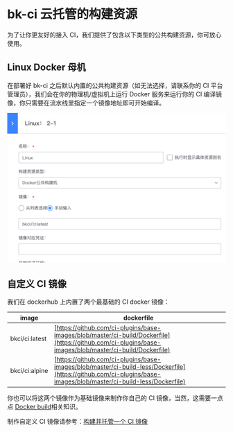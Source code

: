 # bk-ci 云托管的构建资源

为了让你更友好的接入 CI，我们提供了包含以下类型的公共构建资源，你可放心使用。

## Linux Docker 母机

在部署好 bk-ci 之后默认内置的公共构建资源（如无法选择，请联系你的 CI 平台管理员），我们会在你的物理机/虚拟机上运行 Docker 服务来运行你的 CI 编译镜像，你只需要在流水线里指定一个镜像地址即可开始编译。

![Resource](../../assets/resource_1.png)

## 自定义 CI 镜像

我们在 dockerhub 上内置了两个最基础的 CI docker 镜像：

image | dockerfile
--- | ---
bkci/ci:latest | [https://github.com/ci-plugins/base-images/blob/master/ci-build/Dockerfile](https://github.com/ci-plugins/base-images/blob/master/ci-build/Dockerfile)
bkci/ci:alpine | [https://github.com/ci-plugins/base-images/blob/master/ci-build-less/Dockerfile](https://github.com/ci-plugins/base-images/blob/master/ci-build-less/Dockerfile)

你也可以将这两个镜像作为基础镜像来制作你自己的 CI 镜像，当然，这需要一点点 [Docker build](https://docs.docker.com/engine/reference/commandline/build/)相关知识。

制作自定义 CI 镜像请参考：[构建并托管一个 CI 镜像](../../Services/Store/ci-images/docker-build.md)
